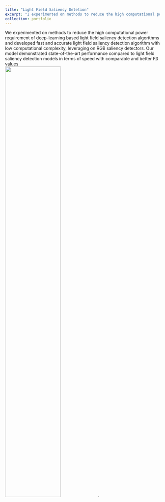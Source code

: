 ```yaml
---
title: "Light Field Saliency Detetion"
excerpt: "I experimented on methods to reduce the high computational power requirement of deep-learning based light field saliency detection algorithms and developed fast and accurate light field saliency detection algorithm with low computational complexity, leveraging on RGB saliency detectors. Our model demonstrated state-of-the-art performance compared to light field saliency detection models in terms of speed with comparable and better Fβ values<br/><img src='/images/arch1.PNG' style='width:60%'>"
collection: portfolio
---
```


We experimented on methods to reduce the high computational power requirement of deep-learning based light field saliency detection algorithms and developed fast and accurate light field saliency detection algorithm with low computational complexity, leveraging on RGB saliency detectors. Our model demonstrated state-of-the-art performance compared to light field saliency detection models in terms of speed with comparable and better Fβ values<br/><img src='/images/arch1.PNG' style='width:60%'>. 
